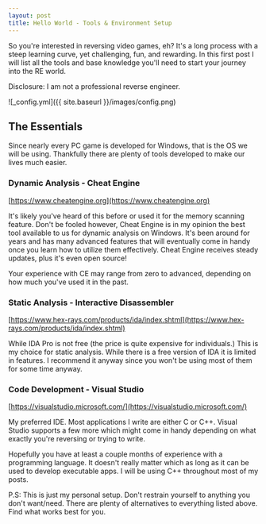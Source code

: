 ```yaml
---
layout: post
title: Hello World - Tools & Environment Setup
---
```


So you're interested in reversing video games, eh? It's a long process with a steep learning curve, yet challenging, fun, and rewarding. In this first post I will list all the tools and base knowledge you'll need to start your journey into the RE world.

Disclosure: I am not a professional reverse engineer. 

![_config.yml]({{ site.baseurl }}/images/config.png)


## The Essentials

Since nearly every PC game is developed for Windows, that is the OS we will be using. Thankfully there are plenty of tools developed to make our lives much easier.

### Dynamic Analysis - Cheat Engine

[https://www.cheatengine.org](https://www.cheatengine.org)

It's likely you've heard of this before or used it for the memory scanning feature. Don't be fooled however, Cheat Engine is in my opinion the best tool available to us for dynamic analysis on Windows. It's been around for years and has many advanced features that will eventually come in handy once you learn how to utilize them effectively. Cheat Engine receives steady updates, plus it's even open source!

Your experience with CE may range from zero to advanced, depending on how much you've used it in the past.

### Static Analysis - Interactive Disassembler

[https://www.hex-rays.com/products/ida/index.shtml](https://www.hex-rays.com/products/ida/index.shtml)

While IDA Pro is not free (the price is quite expensive for individuals.) This is my choice for static analysis. While there is a free version of IDA it is limited in features. I recommend it anyway since you won't be using most of them for some time anyway.

### Code Development - Visual Studio

[https://visualstudio.microsoft.com/](https://visualstudio.microsoft.com/)

My preferred IDE. Most applications I write are either C or C++. Visual Studio supports a few more which might come in handy depending on what exactly you're reversing or trying to write.

Hopefully you have at least a couple months of experience with a programming language. It doesn't really matter which as long as it can be used to develop executable apps. I will be using C++ throughout most of my posts.


P.S: This is just my personal setup. Don't restrain yourself to anything you don't want/need. There are plenty of alternatives to everything listed above. Find what works best for you.

